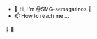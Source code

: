 - 👋 Hi, I’m @SMG-semagarinos 👀 
- 📫 How to reach me ...

<!---
SMG-semagarinos/SMG-semagarinos is a ✨ special ✨ repository because its `README.md` (this file) appears on your GitHub profile.
You can click the Preview link to take a look at your changes.
--->

🌱 💞️
